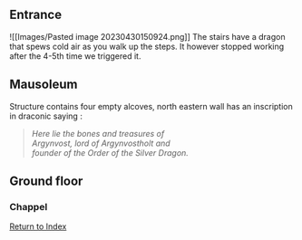 ## Entrance
![[Images/Pasted image 20230430150924.png]]
The stairs have a dragon that spews cold air as you walk up the steps. It however stopped working after the 4-5th time we triggered it.

## Mausoleum
Structure contains four empty alcoves, north eastern wall has an inscription in draconic saying :
>	_Here lie the bones and treasures of  
	 Argynvost, lord of Argynvostholt and  
  founder of the Order of the Silver Dragon._

## Ground floor
### Chappel


[Return to Index](_index.md)